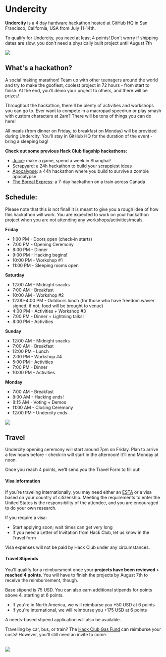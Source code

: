 # Undercity

**Undercity** is a 4 day hardware hackathon hosted at GitHub HQ in San Francisco, California, USA from July 11-14th.

To qualify for Undercity, you need at least 4 points! Don't worry if shipping dates are slow, you don't need a physically built project until August 7th

<img src="/guardianoftheundercity.png" style="width: full" class=""></img>

## What's a hackathon?

A social making marathon! Team up with other teenagers around the world and try to make the goofiest, coolest project in 72 hours - from start to finish. At the end, you'll demo your project to others, and there will be prizes! 

Throughout the hackathon, there'll be plenty of activities and workshops you can go to. Ever want to compete in a macropad speedrun or play smash with custom characters at 2am? There will be tons of things you can do here!

All meals (from dinner on Friday, to breakfast on Monday) will be provided during Undercity. You'll stay in GitHub HQ for the duration of the event - bring a sleeping bag!

**Check out some previous Hack Club flagship hackathons:**

- [Juice](https://www.youtube.com/watch?v=fuTlToZ1SX8): make a game, spend a week in Shanghai!
- [Scrapyard](https://www.youtube.com/watch?v=8iM1W8kXrQA&t=1s): a 24h hackathon to build your scrappiest ideas
- [Apocalypse](https://www.youtube.com/watch?v=QvCoISXfcE8): a 44h hackathon where you build to survive a zombie apocalypse
- [The Boreal Express](https://www.youtube.com/watch?v=hiG3fYq3xUU): a 7-day hackathon on a train across Canada

## Schedule:

Please note that this is not final! It is meant to give you a rough idea of how this hackathon will work. You are expected to work on your hackathon project when you are not attending any workshops/activities/meals. 

**Friday**

- 1:00 PM - Doors open (check-in starts)
- 7:00 PM - Opening Ceremony
- 8:00 PM - Dinner
- 9:00 PM - Hacking begins! 
- 10:00 PM - Workshop #1 
- 11:00 PM - Sleeping rooms open 

**Saturday**

- 12:00 AM - Midnight snacks
- 7:00 AM - Breakfast
- 10:00 AM - Workshop #2
- 12:00-4:00 PM - Outdoors lunch (for those who have freedom wavier signed; if not, food will be brought to venue)
- 4:00 PM - Activities + Workshop #3 
- 7:00 PM - Dinner + Lightning talks!
- 8:00 PM - Activities

**Sunday**

- 12:00 AM - Midnight snacks
- 7:00 AM - Breakfast
- 12:00 PM - Lunch
- 2:00 PM - Workshop #4
- 5:00 PM - Activities
- 7:00 PM - Dinner
- 10:00 PM - Activities

**Monday**

- 7:00 AM - Breakfast
- 8:00 AM - Hacking ends!
- 8:15 AM - Voting + Demos
- 11:00 AM - Closing Ceremony 
- 12:00 PM - Undercity ends

<img src="/hackathons.png" style="width: full" class=""></img>

## Travel

Undercity opening ceremony will start around 7pm on Friday. Plan to arrive a few hours before - check-in will start in the afternoon! It'll end Monday at noon.

Once you reach 4 points, we'll send you the Travel Form to fill out!

#### Visa information

If you’re traveling internationally, you may need either an [ESTA](https://www.cbp.gov/travel/international-visitors/esta) or a visa based on your country of citizenship. Meeting the requirements to enter the United States is the responsibility of the attendee, and you are encouraged to do your own research.

If you require a visa:

- Start applying soon; wait times can get very long 
- If you need a Letter of Invitation from Hack Club, let us know in the Travel form

Visa expenses will not be paid by Hack Club under any circumstances.

#### Travel Stipends

You'll qualify for a reimbursment once your **projects have been reviewed + reached 4 points**. You will have to finish the projects by August 7th to receive the reimbursement, though.

Base stipend is 75 USD. You can also earn additional stipends for points above 4, starting at 6 points.
- If you're in North America, we will reimburse you +50 USD at 6 points
- If you're international, we will reimburse you +175 USD at 6 points

A needs-based stipend application will also be available. 

Travelling by car, bus, or train? The [Hack Club Gas Fund](https://gas.hackclub.com/) can reimburse your costs! However, you'll still need an invite to come.

<br>
<img src="/undercitygate.png" style="width: full" class=""></img>
